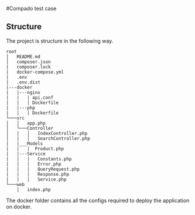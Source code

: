 #Compado test case

## Structure

The project is structure in the following way.

```
root
│   README.md
│   composer.json
|   composer.lock
|   docker-compose.yml
|   .env
|   .env.dist
|---docker
|   |---nginx
|   |   | api.conf
|   |   | Dockerfile
|   |---php
|   |   | Dockerfile
└───src
│   │   app.php
│   └───Controller
│   |   │   IndexController.php
│   |   │   SearchController.php
|   |___Models
|   |   |  Product.php
|   |---Service
|   |   |   Constants.php
|   |   |   Error.php
|   |   |   QueryRequest.php
|   |   |   Response.php
|   |   |   Service.php
└───web
    │   index.php
```

The docker folder contains all the configs required to deploy the application on docker.

